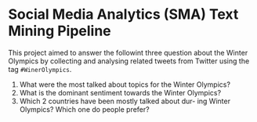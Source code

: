 # Social Media Analytics (SMA) Text Mining Pipeline

This project aimed to answer the followint three question about the Winter Olympics by collecting and analysing related tweets from Twitter using the tag `#WinerOlympics`.

1. What were the most talked about topics for the Winter
Olympics?
2. What is the dominant sentiment towards the Winter
Olympics?
3. Which 2 countries have been mostly talked about dur-
ing Winter Olympics? Which one do people prefer?
